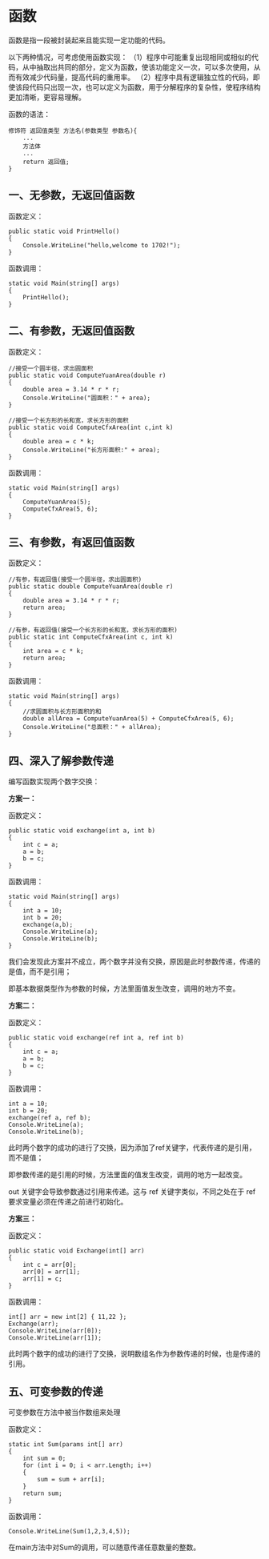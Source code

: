# 函数

函数是指一段被封装起来且能实现一定功能的代码。

以下两种情况，可考虑使用函数实现：
（1）程序中可能重复出现相同或相似的代码，从中抽取出共同的部分，定义为函数，使该功能定义一次，可以多次使用，从而有效减少代码量，提高代码的重用率。
（2）程序中具有逻辑独立性的代码，即使该段代码只出现一次，也可以定义为函数，用于分解程序的复杂性，使程序结构更加清晰，更容易理解。

函数的语法：

```
修饰符 返回值类型 方法名(参数类型 参数名){
    ...
    方法体
    ...
    return 返回值;
}
```

## 一、无参数，无返回值函数

函数定义：

```
public static void PrintHello()
{
	Console.WriteLine("hello,welcome to 1702!");
}
```

函数调用：

```
static void Main(string[] args)
{
	PrintHello();
}
```

## 二、有参数，无返回值函数

函数定义：

```
//接受一个圆半径，求出圆面积
public static void ComputeYuanArea(double r)
{
    double area = 3.14 * r * r;
    Console.WriteLine("圆面积：" + area);
}

//接受一个长方形的长和宽，求长方形的面积
public static void ComputeCfxArea(int c,int k)
{
    double area = c * k;
    Console.WriteLine("长方形面积:" + area);
}
```

函数调用：

```
static void Main(string[] args)
{
    ComputeYuanArea(5);
    ComputeCfxArea(5, 6);
}
```

## 三、有参数，有返回值函数

函数定义：

```
//有参，有返回值(接受一个圆半径，求出圆面积)
public static double ComputeYuanArea(double r)
{
    double area = 3.14 * r * r;
    return area;
}

//有参，有返回值(接受一个长方形的长和宽，求长方形的面积)
public static int ComputeCfxArea(int c, int k)
{
    int area = c * k;
    return area;
}
```

函数调用：

```
static void Main(string[] args)
{
    //求圆面积与长方形面积的和
    double allArea = ComputeYuanArea(5) + ComputeCfxArea(5, 6);
    Console.WriteLine("总面积：" + allArea);
}
```

## 四、深入了解参数传递

编写函数实现两个数字交换：

**方案一：**

函数定义：

```
public static void exchange(int a, int b)
{
    int c = a;
    a = b;
    b = c;
}
```

函数调用：

```
static void Main(string[] args)
{
    int a = 10;
    int b = 20;
    exchange(a,b);
    Console.WriteLine(a);
    Console.WriteLine(b);
}
```

我们会发现此方案并不成立，两个数字并没有交换，原因是此时参数传递，传递的是值，而不是引用；

即基本数据类型作为参数的时候，方法里面值发生改变，调用的地方不变。

**方案二：**

函数定义：

```
public static void exchange(ref int a, ref int b)
{
    int c = a;
    a = b;
    b = c;
}
```

函数调用：

```
int a = 10;
int b = 20;
exchange(ref a, ref b);
Console.WriteLine(a);
Console.WriteLine(b);
```

此时两个数字的成功的进行了交换，因为添加了ref关键字，代表传递的是引用，而不是值；

即参数传递的是引用的时候，方法里面的值发生改变，调用的地方一起改变。

out 关键字会导致参数通过引用来传递。这与 ref 关键字类似，不同之处在于 ref 要求变量必须在传递之前进行初始化。

**方案三：**

函数定义：

```
public static void Exchange(int[] arr)
{
    int c = arr[0];
    arr[0] = arr[1];
    arr[1] = c;
}
```

函数调用：

```
int[] arr = new int[2] { 11,22 };
Exchange(arr);
Console.WriteLine(arr[0]);
Console.WriteLine(arr[1]);
```

此时两个数字的成功的进行了交换，说明数组名作为参数传递的时候，也是传递的引用。

## 五、可变参数的传递

可变参数在方法中被当作数组来处理

函数定义：

```
static int Sum(params int[] arr)
{
    int sum = 0;
    for (int i = 0; i < arr.Length; i++)
    {
    	sum = sum + arr[i];
    }
    return sum;
}
```

函数调用：

```
Console.WriteLine(Sum(1,2,3,4,5));
```

在main方法中对Sum的调用，可以随意传递任意数量的整数。